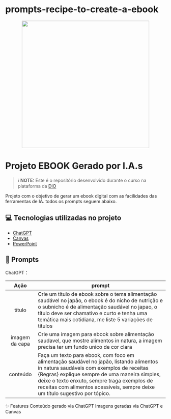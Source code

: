 # prompts-recipe-to-create-a-ebook


<p align="center">
<img 
    src="./assets/cover.png"
    width="400"  
/>
</p>

# Projeto EBOOK Gerado por I.A.s


 > ℹ️ **NOTE:** Este é o repositório desenvolvido durante o curso na plataforma da [DIO](https://dio.me)

Projeto com o objetivo de gerar um ebook digital com as facilidades das ferramentas de IA. todos os prompts
seguem abaixo.

## 💻 Tecnologias utilizadas no projeto

- [ChatGPT](https://chat.openai.com/) 
- [Canvas](https://www.midjourney.com/app/)
- [PowerPoint](https://www.microsoft.com/en/microsoft-365/powerpoint)

## 🧠 Prompts


ChatGPT：

|   Ação   | prompt                                                                                                                                                                                                                                                                         |
| :------: | ------------------------------------------------------------------------------------------------------------------------------------------------------------------------------------------------------------------------------------------------------------------------------ |
|  título  | Crie um titulo de ebook sobre o tema alimentação saudável no japão, o ebook é do nicho de nutrição e o subnicho é de alimentação saudável no japao, o título deve ser chamativo e curto e tenha uma temática mais cotidiana, me liste 5 variações de títulos   |  
|  imagem da capa  |  Crie uma imagem para ebook sobre alimentação saudavel, que mostre alimentos in natura, a imagem precisa ter um fundo unico de cor clara                                                    |
| conteúdo | Faça um texto para ebook, com foco em alimentação saudável no japão, listando alimentos in natura saudáveis com exemplos de receitas {Regras} explique sempre de uma maneira simples, deixe o texto enxuto, sempre traga exemplos de receitas com alimentos acessíveis, sempre deixe um título sugestivo por tópico. |

✨ Features
Conteúdo gerado via ChatGPT
Imagens geradas via ChatGPT e Canvas


